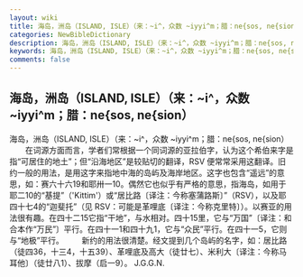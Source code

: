 ```yaml
---
layout: wiki
title: 海岛，洲岛（ISLAND, ISLE）（来：~i^，众数 ~iyyi^m；腊：ne{sos, ne{sion）
categories: NewBibleDictionary
description: 海岛，洲岛（ISLAND, ISLE）（来：~i^，众数 ~iyyi^m；腊：ne{sos, ne{sion）
keywords: 海岛，洲岛（ISLAND, ISLE）（来：~i^，众数 ~iyyi^m；腊：ne{sos, ne{sion）
comments: false
---
```


## 海岛，洲岛（ISLAND, ISLE）（来：~i^，众数 ~iyyi^m；腊：ne{sos, ne{sion）



海岛，洲岛（ISLAND, ISLE）（来：~i^，众数
~iyyi^m；腊：ne{sos, ne{sion）
　　在词源方面而言，学者们常根据一个同词源的亚拉伯字，认为这个希伯来字是指“可居住的地土”；但“沿海地区”是较贴切的翻译，RSV 便常常采用这翻译。旧约一般的用法，是用这字来指地中海的岛屿及海岸地区。这字也包含“遥远”的意思，如：赛六十六19和耶卅一10。偶然它也似乎有严格的意思，指海岛，如用于耶二10的“基提”（'Kittim'）或“居比路〔译注：今称塞蒲路斯〕”（RSV），以及耶四十七4的“迦斐托”（见 RSV：可能是革哩底〔译注：今称克里特〕）。以赛亚的用法很有趣。在四十二15它指“干地”，与水相对。四十15里，它与“万国”〔译注：和合本作“万民”〕平行。在四十一1和四十九1，它与“众民”平行。在四十一5，它则与“地极”平行。
　　新约的用法很清楚。经文提到几个岛屿的名字，如：居比路（徒四36，十三4，十五39）、革哩底及高大（徒廿七）、米利大〔译注：今称马耳他〕（徒廿八1）、拔摩（启一9）。
J.G.G.N.





